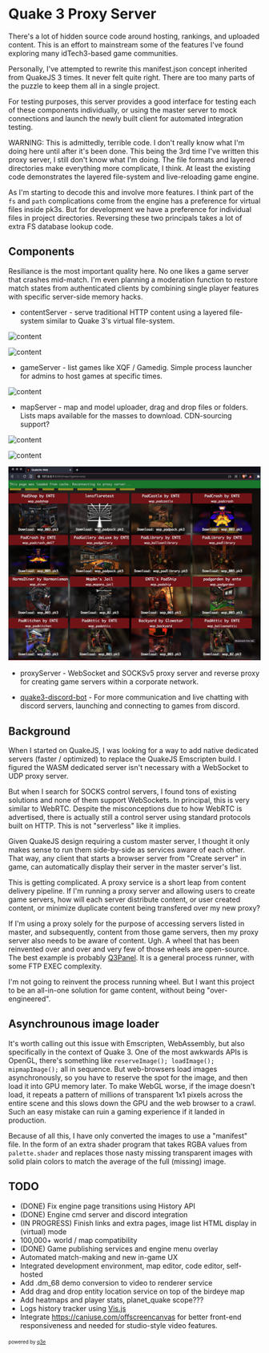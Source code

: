 # Quake 3 Proxy Server

There's a lot of hidden source code around hosting, rankings, and
uploaded content. This is an effort to mainstream some of the
features I've found exploring many idTech3-based game communities.

Personally, I've attempted to rewrite this manifest.json concept inherited 
from QuakeJS 3 times. It never felt quite right. There are too many parts of
the puzzle to keep them all in a single project.

For testing purposes, this server provides a good interface for testing each of
these components individually, or using the master server to mock connections and
launch the newly built client for automated integration testing.

WARNING: This is admittedly, terrible code. I don't really know what I'm doing here
until after it's been done. This being the 3rd time I've written this proxy server,
I still don't know what I'm doing. The file formats and layered directories make 
everything more complicate, I think. At least the existing code demonstrates the
layered file-system and live-reloading game engine.

As I'm starting to decode this and involve more features. I think part of the `fs` and `path` 
complications come from the engine has a preference for virtual files inside pk3s. But
for development we have a preference for individual files in project directories.
Reversing these two principals takes a lot of extra FS database lookup code.


## Components

Resiliance is the most important quality here. No one likes a game server that
crashes mid-match. I'm even planning a moderation function to restore match states
from authenticated clients by combining single player features with specific server-side memory hacks.

- contentServer - serve traditional HTTP content using a layered file-system
similar to Quake 3's virtual file-system.

![content](./screenshot.png?raw=true)

![content](./screenshot2.png?raw=true)

- gameServer - list games like XQF / Gamedig. Simple process launcher for admins 
to host games at specific times.

![content](./screenshot3.png?raw=true)

- mapServer - map and model uploader, drag and drop files or folders. Lists maps
available for the masses to download. CDN-sourcing support?

![content](./screenshot4.png?raw=true)

![content](./screenshot5.png?raw=true)

![content](./screenshot6.png?raw=true)

- proxyServer - WebSocket and SOCKSv5 proxy server and reverse proxy 
for creating game servers within a corporate network.

- [quake3-discord-bot](https://github.com/briancullinan/quake3-proxy-server) - 
For more communication and live chatting with
discord servers, launching and connecting to games from discord.

## Background

When I started on QuakeJS, I was looking for a way to add
native dedicated servers (faster / optimized) to replace
the QuakeJS Emscripten build. I figured the WASM dedicated
server isn't necessary with a WebSocket to UDP proxy server.

But when I search for SOCKS control servers, I found tons of
existing solutions and none of them support WebSockets.
In principal, this is very similar to WebRTC. Despite the 
misconceptions due to how WebRTC is advertised, there is
actually still a control server using standard protocols
built on HTTP. This is not "serverless" like it implies.

Given QuakeJS design requiring a custom master server, I
thought it only makes sense to run them side-by-side as 
services aware of each other. That way, any client that
starts a browser server from "Create server" in game, 
can automatically display their server in the master server's 
list.

This is getting complicated. A proxy service is a short
leap from content delivery pipeline. If I'm running a proxy
server and allowing users to create game servers, how will
each server distribute content, or user created content, or
minimize duplicate content being transfered over my new proxy?

If I'm using a proxy solely for the purpose of accessing servers
listed in master, and subsequently, content from those
game servers, then my proxy server also needs to be aware of
content. Ugh. A wheel that has been reinvented over and over
and very few of those wheels are open-source. The best example
is probably [Q3Panel](https://github.com/JannoEsko/q3panel).
It is a general process runner, with some FTP EXEC complexity.

I'm not going to reinvent the process running wheel. But I 
want this project to be an all-in-one solution for game
content, without being "over-engineered".

## Asynchrounous image loader

It's worth calling out this issue with Emscripten, WebAssembly, but also specifically
in the context of Quake 3. One of the most awkwards APIs is OpenGL, there's something
like `reserveImage(); loadImage(); mipmapImage();` all in sequence. But web-browsers
load images asynchronously, so you have to reserve the spot for the image, and then
load it into GPU memory later. To make WebGL worse, if the image doesn't load, it
repeats a pattern of millions of transparent 1x1 pixels across the entire scene and
this slows down the GPU and the web browser to a crawl. Such an easy mistake can ruin
a gaming experience if it landed in production.

Because of all this, I have only converted the images to use a "manifest" file. In the form of an extra shader program that takes RGBA values from `palette.shader` and
replaces those nasty missing transparent images with solid plain colors to match
the average of the full (missing) image.


## TODO

* (DONE) Fix engine page transitions using History API
* (DONE) Engine cmd server and discord integration
* (IN PROGRESS) Finish links and extra pages, image list HTML display in (virtual) mode
* 100,000+ world / map compatibility
* (DONE) Game publishing services and engine menu overlay
* Automated match-making and new in-game UX
* Integrated development environment, map editor, code editor, self-hosted
* Add .dm_68 demo conversion to video to renderer service
* Add drag and drop entity location service on top of the birdeye map
* Add heatmaps and player stats, planet_quake scope???
* Logs history tracker using 
   [Vis.js](https://visjs.github.io/vis-timeline/docs/timeline/#Example)
* Integrate https://caniuse.com/offscreencanvas for better front-end 
   responsiveness and needed for studio-style video features.


<sup><sub>powered by [q3e](https://github.com/briancullinan/Quake3e)</sub></sup>
